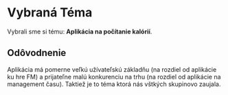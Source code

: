 # Vybraná Téma

Vybrali sme si tému: **Aplikácia na počítanie kalórií**.

## Odôvodnenie

Aplikácia má pomerne veľkú užívateľskú základňu (na rozdiel od aplikácie ku hre FM) a prijateľne malú konkurenciu na trhu (na rozdiel od aplikácie na management času). Taktiež je to téma ktorá nás vštkých skupinovo zaujala.
